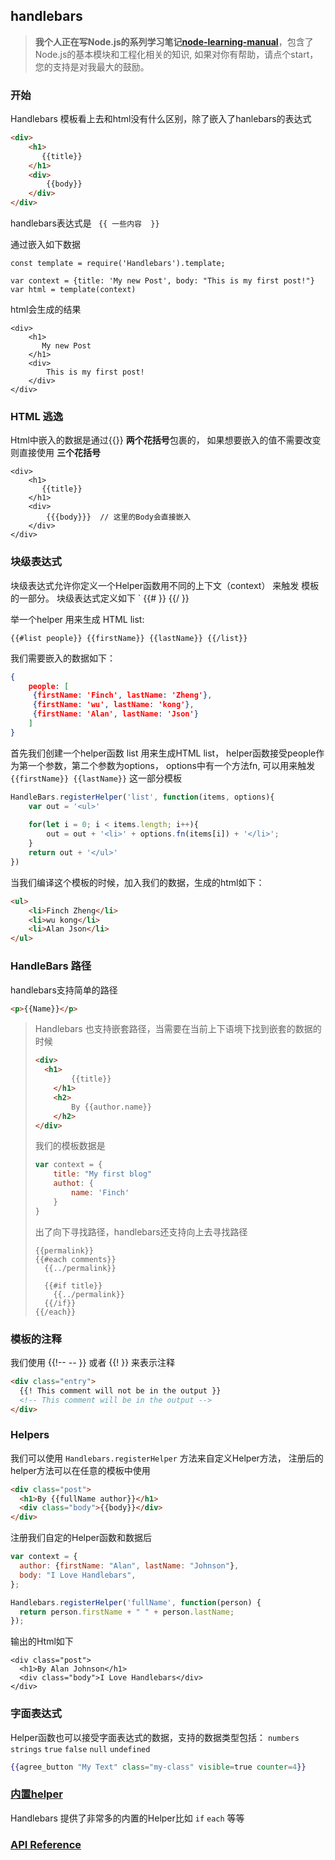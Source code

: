 ## handlebars

>  **我个人正在写Node.js的系列学习笔记[node-learning-manual](https://github.com/finch001/node-learning-manual)**，包含了Node.js的基本模块和工程化相关的知识, 如果对你有帮助，请点个start，您的支持是对我最大的鼓励。



### 开始

Handlebars 模板看上去和html没有什么区别，除了嵌入了hanlebars的表达式

~~~~~~~html
<div>
    <h1>
       {{title}} 
    </h1>
    <div>
        {{body}}
    </div>
</div>
~~~~~~~

handlebars表达式是 ` {{ 一些内容  }}`

通过嵌入如下数据

~~~~~~Js
const template = require('Handlebars').template;

var context = {title: 'My new Post', body: "This is my first post!"}
var html = template(context)
~~~~~~

 html会生成的结果

~~~~~~~
<div>
    <h1>
       My new Post
    </h1>
    <div>
        This is my first post!
    </div>
</div>
~~~~~~~

### HTML 逃逸

Html中嵌入的数据是通过{{}} **两个花括号**包裹的， 如果想要嵌入的值不需要改变则直接使用 **三个花括号**

~~~~~~~
<div>
    <h1>
       {{title}} 
    </h1>
    <div>
        {{{body}}}  // 这里的Body会直接嵌入
    </div>
</div>
~~~~~~~

### 块级表达式

块级表达式允许你定义一个Helper函数用不同的上下文（context） 来触发 模板的一部分。 块级表达式定义如下 ` {{# <help-name> }}   {{/ <help-name>}}

举一个helper 用来生成 HTML list:

~~~~~~~~
{{#list people}} {{firstName}} {{lastName}} {{/list}}
~~~~~~~~

我们需要嵌入的数据如下：

~~~~~~~json
{
    people: [
     {firstName: 'Finch', lastName: 'Zheng'},   
     {firstName: 'wu', lastName: 'kong'},
     {firstName: 'Alan', lastName: 'Json'}
    ]
}
~~~~~~~

首先我们创建一个helper函数 list 用来生成HTML list，  helper函数接受people作为第一个参数，第二个参数为options， options中有一个方法fn, 可以用来触发 `{{firstName}} {{lastName}}` 这一部分模板

~~~~~~js
HandleBars.registerHelper('list', function(items, options){
    var out = '<ul>'
    
    for(let i = 0; i < items.length; i++){
        out = out + '<li>' + options.fn(items[i]) + '</li>';
    }
    return out + '</ul>'
})
~~~~~~

当我们编译这个模板的时候，加入我们的数据，生成的html如下：

~~~~~~Html
<ul>
	<li>Finch Zheng</li>
    <li>wu kong</li>
    <li>Alan Json</li>
</ul>
~~~~~~

### HandleBars 路径

handlebars支持简单的路径

~~~~~html
<p>{{Name}}</p>
~~~~~

> Handlebars 也支持嵌套路径，当需要在当前上下语境下找到嵌套的数据的时候
>
> ~~~~~~Html
> <div>
> 	<h1>
>         {{title}}
>     </h1>
>     <h2>
>         By {{author.name}}
>     </h2>
> </div>
> ~~~~~~
>
> 我们的模板数据是
>
> ~~~~~~js
> var context = {
>     title: "My first blog"
>     authot: {
>         name: 'Finch'
>     }
> }
> ~~~~~~
>
> 出了向下寻找路径，handlebars还支持向上去寻找路径
>
> ~~~~~~
> {{permalink}}
> {{#each comments}}
>   {{../permalink}}
> 
>   {{#if title}}
>     {{../permalink}}
>   {{/if}}
> {{/each}}
> ~~~~~~

### 模板的注释

我们使用 {{!-- -- }} 或者 {{!    }} 来表示注释

~~~~~~~html
<div class="entry">
  {{! This comment will not be in the output }}
  <!-- This comment will be in the output -->
</div>
~~~~~~~

### Helpers

我们可以使用 `Handlebars.registerHelper` 方法来自定义Helper方法， 注册后的helper方法可以在任意的模板中使用

~~~~~~~~html
<div class="post">
  <h1>By {{fullName author}}</h1>
  <div class="body">{{body}}</div>
</div>
~~~~~~~~

注册我们自定的Helper函数和数据后

~~~~~~js
var context = {
  author: {firstName: "Alan", lastName: "Johnson"},
  body: "I Love Handlebars",
};

Handlebars.registerHelper('fullName', function(person) {
  return person.firstName + " " + person.lastName;
});
~~~~~~

输出的Html如下

~~~~~~
<div class="post">
  <h1>By Alan Johnson</h1>
  <div class="body">I Love Handlebars</div>
</div>
~~~~~~

###  字面表达式

Helper函数也可以接受字面表达式的数据，支持的数据类型包括： `numbers` `strings` `true` `false` `null` `undefined`

~~~~~~handlebars
{{agree_button "My Text" class="my-class" visible=true counter=4}}
~~~~~~

### [内置helper](http://handlebarsjs.com/builtin_helpers.html)

Handlebars 提供了非常多的内置的Helper比如 `if`  `each` 等等

### [API Reference](http://handlebarsjs.com/reference.html)









 





